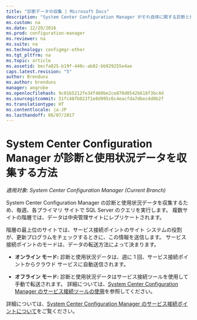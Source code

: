 ```yaml
---
title: "診断データの収集 | Microsoft Docs"
description: "System Center Configuration Manager がそれ自体に関する診断と使用状況データを収集する方法について説明します。"
ms.custom: na
ms.date: 12/29/2016
ms.prod: configuration-manager
ms.reviewer: na
ms.suite: na
ms.technology: configmgr-other
ms.tgt_pltfrm: na
ms.topic: article
ms.assetid: becfa825-b19f-448c-ab82-bb929255e4ae
caps.latest.revision: "5"
author: Brenduns
ms.author: brenduns
manager: angrobe
ms.openlocfilehash: 9c0165212fe34f460be2ce870d0542b616f3bc4d
ms.sourcegitcommit: 51fc48fb023f1e8d995c6c4eacfda7dbec4d0b2f
ms.translationtype: HT
ms.contentlocale: ja-JP
ms.lasthandoff: 08/07/2017
---
```

# <a name="how-diagnostics-and-usage-data-is-collected-by-system-center-configuration-manager"></a>System Center Configuration Manager が診断と使用状況データを収集する方法

*適用対象: System Center Configuration Manager (Current Branch)*

System Center Configuration Manager の診断と使用状況データを収集するため、毎週、各プライマリ サイトで SQL Server のクエリを実行します。 複数サイトの階層では、データは中央管理サイトにレプリケートされます。  

階層の最上位のサイトでは、サービス接続ポイントのサイト システムの役割が、更新プログラムをチェックするときに、この情報を送信します。 サービス接続ポイントのモードは、データの転送方法によって決まります。  

-   **オンライン モード:** 診断と使用状況データは、週に 1 回、サービス接続ポイントからクラウド サービスに自動送信されます。  

-   **オフライン モード:** 診断と使用状況データはサービス接続ツールを使用して手動で転送されます。 詳細については、[System Center Configuration Manager のサービス接続ツールの使用](../../../core/servers/manage/use-the-service-connection-tool.md)を参照してください。  

詳細については、[System Center Configuration Manager のサービス接続ポイントについて](../../../core/servers/deploy/configure/about-the-service-connection-point.md)をご覧ください。  
